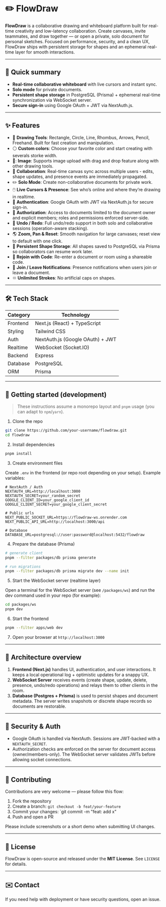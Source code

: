 # ✏️ FlowDraw

**FlowDraw** is a collaborative drawing and whiteboard platform built for real-time creativity and low-latency collaboration. Create canvases, invite teammates, and draw together — or open a private, solo document for personal sketches. Focused on performance, security, and a clean UX, FlowDraw ships with persistent storage for shapes and an ephemeral real-time layer for smooth interactions.

---

## 🚀 Quick summary

- **Real-time collaborative whiteboard** with live cursors and instant sync.
- **Solo mode** for private documents.
- **Persistent shape storage** in PostgreSQL (Prisma) + ephemeral real-time synchronization via WebSocket server.
- **Secure sign-in** using Google OAuth + JWT via NextAuth.js.

---

## ✨ Features

- 🎨 **Drawing Tools**: Rectangle, Circle, Line, Rhombus, Arrows, Pencil, Freehand. Built for fast creation and manipulation.
- ⚪ **Custom colors**: Choose your favorite color and start creating with severals storke width.
- 📸: **Image**: Supports image upload with drag and drop feature along with other drawing tools.
- 👥 **Collaboration**: Real-time canvas sync across multiple users - edits, shape updates, and presence events are immediately propagated.
- ✏️ **Solo Mode**: Create non-collaborative documents for private work.
- 🖱️ **Live Cursors & Presence**: See who’s online and where they’re drawing in realtime.
- 🔐 **Authentication**: Google OAuth with JWT via NextAuth.js for secure sign-in.
- 📜 **Authorization**: Access to documents limited to the document owner and explicit members; roles and permissions enforced server-side.
- 🧠 **Undo / Redo**: Full undo/redo support in both solo and collaborative sessions (operation-aware stacking).
- 🌎 **Zoom, Pan & Reset**: Smooth navigation for large canvases; reset view to default with one click.
- 🧾 **Persistent Shape Storage**: All shapes saved to PostgreSQL via Prisma so collaborators can resume work later.
- 🔑 **Rejoin with Code**: Re-enter a document or room using a shareable code.
- 👋 **Join / Leave Notifications**: Presence notifications when users join or leave a document.
- ♾️ **Unlimited Strokes**: No artificial caps on shapes.

---

## 🛠️ Tech Stack

| Category | Technology                       |
| -------- | -------------------------------- |
| Frontend | Next.js (React) + TypeScript     |
| Styling  | Tailwind CSS                     |
| Auth     | NextAuth.js (Google OAuth) + JWT |
| Realtime | WebSocket (Socket.IO)            |
| Backend  | Express                          |
| Database | PostgreSQL                       |
| ORM      | Prisma                           |

---

## 🔧 Getting started (development)

> These instructions assume a monorepo layout and `pnpm` usage (you can adapt to `npm`/`yarn`).

1. Clone the repo

```bash
git clone https://github.com/your-username/flowdraw.git
cd flowdraw
```

2. Install dependencies

```bash
pnpm install
```

3. Create environment files

Create `.env` in the frontend (or repo root depending on your setup). Example variables:

```env
# NextAuth / Auth
NEXTAUTH_URL=http://localhost:3000
NEXTAUTH_SECRET=your_random_secret
GOOGLE_CLIENT_ID=your_google_client_id
GOOGLE_CLIENT_SECRET=your_google_client_secret

# Public urls
NEXT_PUBLIC_SOCKET_URL=https://flowdraw-ws.onrender.com
NEXT_PUBLIC_API_URL=http://localhost:3000/api

# Database
DATABASE_URL=postgresql://user:password@localhost:5432/flowdraw
```

4. Prepare the database (Prisma)

```bash
# generate client
pnpm --filter packages/db prisma generate

# run migrations
pnpm --filter packages/db prisma migrate dev --name init
```

5. Start the WebSocket server (realtime layer)

Open a terminal for the WebSocket server (see `/packages/ws`) and run the dev command used in your repo (for example):

```bash
cd packages/ws
pnpm dev
```

6. Start the frontend

```bash
pnpm --filter apps/web dev
```

7. Open your browser at `http://localhost:3000`

---

## 🧩 Architecture overview

1. **Frontend (Next.js)** handles UI, authentication, and user interactions. It keeps a local operational log + optimistic updates for a snappy UX.
2. **WebSocket Server** receives events (create shape, update, delete, presence, undo/redo operations) and relays them to other clients in the room.
3. **Database (Postgres + Prisma)** is used to persist shapes and document metadata. The server writes snapshots or discrete shape records so documents are restorable.

---

## 🔐 Security & Auth

- Google OAuth is handled via NextAuth. Sessions are JWT-backed with a `NEXTAUTH_SECRET`.
- Authorization checks are enforced on the server for document access (owner/members-only). The WebSocket server validates JWTs before allowing socket connections.

---

## 🤝 Contributing

Contributions are very welcome — please follow this flow:

1. Fork the repository
2. Create a branch: `git checkout -b feat/your-feature`
3. Commit your changes: \`git commit -m "feat: add x"
4. Push and open a PR

Please include screenshots or a short demo when submitting UI changes.

---

## 📜 License

FlowDraw is open-source and released under the **MIT License**. See `LICENSE` for details.

---

## ✉️ Contact

If you need help with deployment or have security questions, open an issue.
